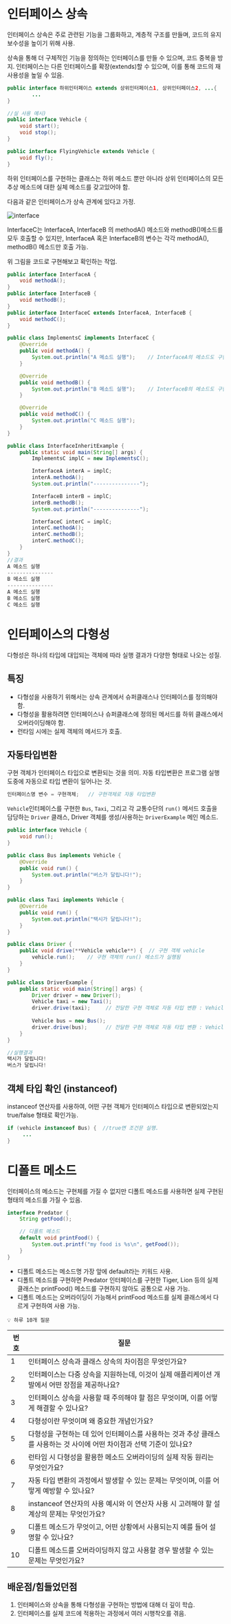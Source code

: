 # 인터페이스 상속

인터페이스 상속은 주로 관련된 기능을 그룹화하고, 계층적 구조를 만들며, 코드의 유지보수성을 높이기 위해 사용.

상속을 통해 더 구체적인 기능을 정의하는 인터페이스를 만들 수 있으며, 코드 중복을 방지.
인터페이스는 다른 인터페이스를 확장(extends)할 수 있으며, 이를 통해 코드의 재사용성을 높일 수 있음.

```java
public interface 하위인터페이스 extends 상위인터페이스1, 상위인터페이스2, ...{ 
		...
}

//실 사용 예시)
public interface Vehicle {
    void start();
    void stop();
}

public interface FlyingVehicle extends Vehicle {
    void fly();
}
```

하위 인터페이스를 구현하는 클래스는 하위 메소드 뿐만 아니라 상위 인터페이스의 모든 추상 메소드에 대한 실체 메소드를 갖고있어야 함.

다음과 같은 인터페이스가 상속 관계에 있다고 가정.

![interface](https://github.com/HuiGyun-kim/TIL/assets/105576581/5180d13b-bba3-4a68-a973-4c433790aa32)


InterfaceC는 InterfaceA, InterfaceB 의 methodA() 메소드와 methodB()메소드를 모두 호출할 수 있지만, InterfaceA 혹은 InterfaceB의 변수는 각각 methodA(), methodB() 메소드만 호출 가능.

위 그림을 코드로 구현해보고 확인하는 작업.

```java
public interface InterfaceA {
    void methodA();
}
public interface InterfaceB {
    void methodB();
}
public interface InterfaceC extends InterfaceA, InterfaceB {
    void methodC();
}
```

```java
public class ImplementsC implements InterfaceC {
    @Override
    public void methodA() {
        System.out.println("A 메소드 실행");    // InterfaceA의 메소드도 구현필요
    }

    @Override
    public void methodB() {
        System.out.println("B 메소드 실행");    // InterfaceB의 메소드도 구현필요
    }

    @Override
    public void methodC() {
        System.out.println("C 메소드 실행");
    }
}
```

```java
public class InterfaceInheritExample {
    public static void main(String[] args) {
        ImplementsC implC = new ImplementsC();

        InterfaceA interA = implC;
        interA.methodA();
        System.out.println("---------------");

        InterfaceB interB = implC;
        interB.methodB();
        System.out.println("---------------");

        InterfaceC interC = implC;
        interC.methodA();
        interC.methodB();
        interC.methodC();
    }
}
//결과
A 메소드 실행
---------------
B 메소드 실행
---------------
A 메소드 실행
B 메소드 실행
C 메소드 실행
```

# 인터페이스의 다형성

다형성은 하나의 타입에 대입되는 객체에 따라 실행 결과가 다양한 형태로 나오는 성질.

## 특징

- 다형성을 사용하기 위해서는 상속 관계에서 슈퍼클래스나 인터페이스를 정의해야 함.
- 다형성을 활용하려면 인터페이스나 슈퍼클래스에 정의된 메서드를 하위 클래스에서 오버라이딩해야 함.
- 런타임 시에는 실제 객체의 메서드가 호출.

## 자동타입변환

구현 객체가 인터페이스 타입으로 변환되는 것을 의미. 자동 타입변환은 프로그램 실행 도중에 자동으로 타입 변환이 일어나는 것.

```java
인터페이스명 변수 = 구현객체;   // 구현객체로 자동 타입변환
```

`Vehicle`인터페이스를 구현한 `Bus`, `Taxi`, 그리고 각 교통수단의 `run()` 메서드 호출을 담당하는 `Driver` 클래스, Driver 객체를 생성/사용하는 `DriverExample` 메인 메소드.

```java
public interface Vehicle {
    void run();
}

public class Bus implements Vehicle {
    @Override
    public void run() {
        System.out.println("버스가 달립니다!");
    }
}

public class Taxi implements Vehicle {
    @Override
    public void run() {
        System.out.println("택시가 달립니다!");
    }
}

public class Driver {
    public void drive(**Vehicle vehicle**) {  // 구현 객체 vehicle 
        vehicle.run();    // 구현 객체의 run() 메소드가 실행됨
    }
}
```

```java
public class DriverExample {
    public static void main(String[] args) {
        Driver driver = new Driver();
        Vehicle taxi = new Taxi();
        driver.drive(taxi);     // 전달한 구현 객체로 자동 타입 변환 : Vehicle vehicle = taxi; 
        
        Vehicle bus = new Bus();
        driver.drive(bus);      // 전달한 구현 객체로 자동 타입 변환 : Vehicle vehicle = bus;
    }
}

//실행결과
택시가 달립니다!
버스가 달립니다!
```

## 객체 타입 확인 (instanceof)

instanceof 연산자를 사용하여, 어떤 구현 객체가 인터페이스 타입으로 변환되었는지 true/false 형태로 확인가능.

```java
if (vehicle instanceof Bus) {  //true면 조건문 실행.
	 ...
}
```

# 디폴트 메소드

인터페이스의 메소드는 구현체를 가질 수 없지만 디폴트 메소드를 사용하면 실제 구현된 형태의 메소드를 가질 수 있음.

```java
interface Predator {
	String getFood();

	// 디폴트 메소드
	default void printFood() {   
		System.out.printf("my food is %s\n", getFood());
	}
}
```

- 디폴트 메소드는 메소드명 가장 앞에 default라는 키워드 사용.
- 디폴트 메소드를 구현하면 Predator 인터페이스를 구현한 Tiger, Lion 등의 실제 클래스는 printFood() 메소드를 구현하지 않아도 공통으로 사용 가능.
- 디폴트 메소드는 오버라이딩이 가능해서 printFood 메소드를 실제 클래스에서 다르게 구현하여 사용 가능.

```
💡 하루 10개 질문
```

| 번호 | 질문 |
| --- | --- |
| 1 | 인터페이스 상속과 클래스 상속의 차이점은 무엇인가요? |
| 2 | 인터페이스는 다중 상속을 지원하는데, 이것이 실제 애플리케이션 개발에서 어떤 장점을 제공하나요? |
| 3 | 인터페이스 상속을 사용할 때 주의해야 할 점은 무엇이며, 이를 어떻게 해결할 수 있나요? |
| 4 | 다형성이란 무엇이며 왜 중요한 개념인가요? |
| 5 | 다형성을 구현하는 데 있어 인터페이스를 사용하는 것과 추상 클래스를 사용하는 것 사이에 어떤 차이점과 선택 기준이 있나요? |
| 6 | 런타임 시 다형성을 활용한 메소드 오버라이딩의 실제 작동 원리는 무엇인가요? |
| 7 | 자동 타입 변환의 과정에서 발생할 수 있는 문제는 무엇이며, 이를 어떻게 예방할 수 있나요? |
| 8 | instanceof 연산자의 사용 예시와 이 연산자 사용 시 고려해야 할 설계상의 문제는 무엇인가요? |
| 9 | 디폴트 메소드가 무엇이고, 어떤 상황에서 사용되는지 예를 들어 설명할 수 있나요? |
| 10 | 디폴트 메소드를 오버라이딩하지 않고 사용할 경우 발생할 수 있는 문제는 무엇인가요? |

## 배운점/힘들었던점

1. 인터페이스와 상속을 통해 다형성을 구현하는 방법에 대해 더 깊이 학습.
2. 인터페이스를 실제 코드에 적용하는 과정에서 여러 시행착오를 겪음.